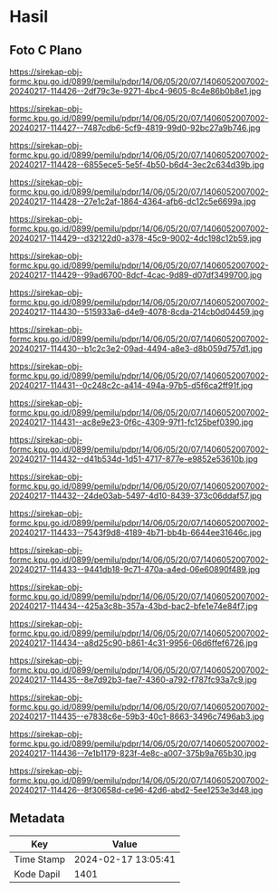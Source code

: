 # Hasil

## Foto C Plano

https://sirekap-obj-formc.kpu.go.id/0899/pemilu/pdpr/14/06/05/20/07/1406052007002-20240217-114426--2df79c3e-9271-4bc4-9605-8c4e86b0b8e1.jpg

https://sirekap-obj-formc.kpu.go.id/0899/pemilu/pdpr/14/06/05/20/07/1406052007002-20240217-114427--7487cdb6-5cf9-4819-99d0-92bc27a9b746.jpg

https://sirekap-obj-formc.kpu.go.id/0899/pemilu/pdpr/14/06/05/20/07/1406052007002-20240217-114428--6855ece5-5e5f-4b50-b6d4-3ec2c634d39b.jpg

https://sirekap-obj-formc.kpu.go.id/0899/pemilu/pdpr/14/06/05/20/07/1406052007002-20240217-114428--27e1c2af-1864-4364-afb6-dc12c5e6699a.jpg

https://sirekap-obj-formc.kpu.go.id/0899/pemilu/pdpr/14/06/05/20/07/1406052007002-20240217-114429--d32122d0-a378-45c9-9002-4dc198c12b59.jpg

https://sirekap-obj-formc.kpu.go.id/0899/pemilu/pdpr/14/06/05/20/07/1406052007002-20240217-114429--99ad6700-8dcf-4cac-9d89-d07df3499700.jpg

https://sirekap-obj-formc.kpu.go.id/0899/pemilu/pdpr/14/06/05/20/07/1406052007002-20240217-114430--515933a6-d4e9-4078-8cda-214cb0d04459.jpg

https://sirekap-obj-formc.kpu.go.id/0899/pemilu/pdpr/14/06/05/20/07/1406052007002-20240217-114430--b1c2c3e2-09ad-4494-a8e3-d8b059d757d1.jpg

https://sirekap-obj-formc.kpu.go.id/0899/pemilu/pdpr/14/06/05/20/07/1406052007002-20240217-114431--0c248c2c-a414-494a-97b5-d5f6ca2ff91f.jpg

https://sirekap-obj-formc.kpu.go.id/0899/pemilu/pdpr/14/06/05/20/07/1406052007002-20240217-114431--ac8e9e23-0f6c-4309-97f1-fc125bef0390.jpg

https://sirekap-obj-formc.kpu.go.id/0899/pemilu/pdpr/14/06/05/20/07/1406052007002-20240217-114432--d41b534d-1d51-4717-877e-e9852e53610b.jpg

https://sirekap-obj-formc.kpu.go.id/0899/pemilu/pdpr/14/06/05/20/07/1406052007002-20240217-114432--24de03ab-5497-4d10-8439-373c06ddaf57.jpg

https://sirekap-obj-formc.kpu.go.id/0899/pemilu/pdpr/14/06/05/20/07/1406052007002-20240217-114433--7543f9d8-4189-4b71-bb4b-6644ee31646c.jpg

https://sirekap-obj-formc.kpu.go.id/0899/pemilu/pdpr/14/06/05/20/07/1406052007002-20240217-114433--9441db18-9c71-470a-a4ed-06e60890f489.jpg

https://sirekap-obj-formc.kpu.go.id/0899/pemilu/pdpr/14/06/05/20/07/1406052007002-20240217-114434--425a3c8b-357a-43bd-bac2-bfe1e74e84f7.jpg

https://sirekap-obj-formc.kpu.go.id/0899/pemilu/pdpr/14/06/05/20/07/1406052007002-20240217-114434--a8d25c90-b861-4c31-9956-06d6ffef6726.jpg

https://sirekap-obj-formc.kpu.go.id/0899/pemilu/pdpr/14/06/05/20/07/1406052007002-20240217-114435--8e7d92b3-fae7-4360-a792-f787fc93a7c9.jpg

https://sirekap-obj-formc.kpu.go.id/0899/pemilu/pdpr/14/06/05/20/07/1406052007002-20240217-114435--e7838c6e-59b3-40c1-8663-3496c7496ab3.jpg

https://sirekap-obj-formc.kpu.go.id/0899/pemilu/pdpr/14/06/05/20/07/1406052007002-20240217-114436--7e1b1179-823f-4e8c-a007-375b9a765b30.jpg

https://sirekap-obj-formc.kpu.go.id/0899/pemilu/pdpr/14/06/05/20/07/1406052007002-20240217-114426--8f30658d-ce96-42d6-abd2-5ee1253e3d48.jpg


## Metadata

| Key        | Value               |
| ---------- | ------------------- |
| Time Stamp | 2024-02-17 13:05:41 |
| Kode Dapil | 1401                |



